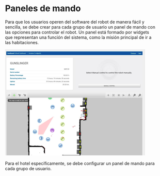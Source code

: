 # Paneles de mando

Para que los usuarios operen del software del robot de manera fácil y sencilla, se debe crear para cada grupo de usuario un panel de mando con las opciones para controlar el robot. Un panel está formado por widgets que representan una función del sistema, como la misión principal de ir a las habitaciones.

![Panel de mando](../.gitbook/assets/panel_de_mando.png)

Para el hotel específicamente, se debe configurar un panel de mando para cada grupo de usuario.

